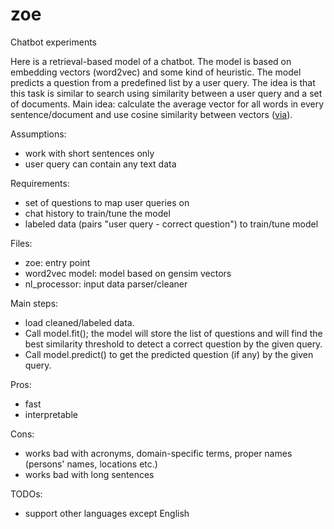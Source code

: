 # zoe
Chatbot experiments

Here is a retrieval-based model of a chatbot. 
The model is based on embedding vectors (word2vec) and some kind of heuristic. 
The model predicts a question from a predefined list by a user query. 
The idea is that this task is similar to search using similarity between a user query and a set of documents.
Main idea: calculate the average vector for all words in every sentence/document and use cosine similarity between vectors 
([via](https://stackoverflow.com/questions/22129943/how-to-calculate-the-sentence-similarity-using-word2vec-model-of-gensim-with-pyt)).

Assumptions: 
- work with short sentences only
- user query can contain any text data

Requirements:
- set of questions to map user queries on
- chat history to train/tune the model
- labeled data (pairs "user query - correct question") to train/tune model

Files:
- zoe: entry point
- word2vec model: model based on gensim vectors
- nl_processor: input data parser/cleaner

Main steps:
- load cleaned/labeled data.
- Call model.fit(); the model will store the list of questions and will find the best similarity threshold to detect a correct question by the given query.
- Call model.predict() to get the predicted question (if any) by the given query.

Pros:
- fast
- interpretable

Cons:
- works bad with acronyms, domain-specific terms, proper names (persons' names, locations etc.)
- works bad with long sentences

TODOs:
- support other languages except English
